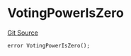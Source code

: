 # VotingPowerIsZero

[Git Source](https://github.com/Eoracle/target-contracts/blob/badb6375447660efebd9adbe5de6f290257bb3a9/src/interfaces/Errors.sol)

```solidity
error VotingPowerIsZero();
```
